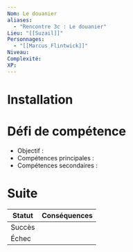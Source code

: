```yaml
---
Nom: Le douanier
aliases:
  - "Rencontre 3c : Le douanier"
Lieu: "[[Suzail]]"
Personnages:
  - "[[Marcus Flintwick]]"
Niveau: 
Complexité: 
XP:
---
```

# Installation

# Défi de compétence

- Objectif :
- Compétences principales :
- Compétences secondaires :


# Suite

| Statut | Conséquences |
| ------ | ------------ |
| Succès |              |
| Échec  |              |
